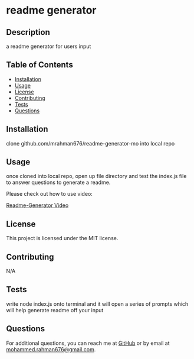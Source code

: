 
# readme generator

## Description
a readme generator for users input

## Table of Contents
- [Installation](#installation)
- [Usage](#usage)
- [License](#license)
- [Contributing](#contributing)
- [Tests](#tests)
- [Questions](#questions)

## Installation
clone github.com/mrahman676/readme-generator-mo into local repo

## Usage
once cloned into local repo, open up file directory and test the index.js file to answer questions to generate a readme.

Please check out how to use video: 

[Readme-Generator Video](./generate-readme.webm)


## License
This project is licensed under the MIT license.

## Contributing
N/A

## Tests
write node index.js onto terminal and it will open a series of prompts which will help generate readme off your input

## Questions
For additional questions, you can reach me at [GitHub](https://github.com/mrahman676) or by email at mohammed.rahman676@gmail.com.
